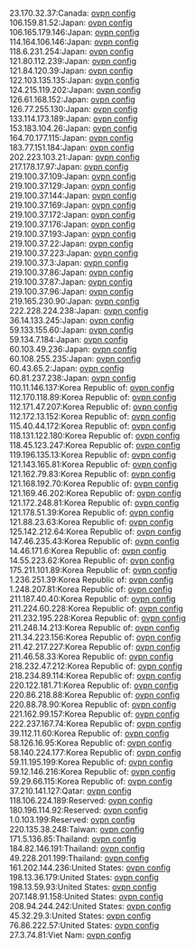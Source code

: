 23.170.32.37:Canada: [ovpn config](vpn/23_170_32_37.ovpn)  
106.159.81.52:Japan: [ovpn config](vpn/106_159_81_52.ovpn)  
106.165.179.146:Japan: [ovpn config](vpn/106_165_179_146.ovpn)  
114.164.106.146:Japan: [ovpn config](vpn/114_164_106_146.ovpn)  
118.6.231.254:Japan: [ovpn config](vpn/118_6_231_254.ovpn)  
121.80.112.239:Japan: [ovpn config](vpn/121_80_112_239.ovpn)  
121.84.120.39:Japan: [ovpn config](vpn/121_84_120_39.ovpn)  
122.103.135.135:Japan: [ovpn config](vpn/122_103_135_135.ovpn)  
124.215.119.202:Japan: [ovpn config](vpn/124_215_119_202.ovpn)  
126.61.168.152:Japan: [ovpn config](vpn/126_61_168_152.ovpn)  
126.77.255.130:Japan: [ovpn config](vpn/126_77_255_130.ovpn)  
133.114.173.189:Japan: [ovpn config](vpn/133_114_173_189.ovpn)  
153.183.104.26:Japan: [ovpn config](vpn/153_183_104_26.ovpn)  
164.70.177.115:Japan: [ovpn config](vpn/164_70_177_115.ovpn)  
183.77.151.184:Japan: [ovpn config](vpn/183_77_151_184.ovpn)  
202.223.103.21:Japan: [ovpn config](vpn/202_223_103_21.ovpn)  
217.178.17.97:Japan: [ovpn config](vpn/217_178_17_97.ovpn)  
219.100.37.109:Japan: [ovpn config](vpn/219_100_37_109.ovpn)  
219.100.37.129:Japan: [ovpn config](vpn/219_100_37_129.ovpn)  
219.100.37.144:Japan: [ovpn config](vpn/219_100_37_144.ovpn)  
219.100.37.169:Japan: [ovpn config](vpn/219_100_37_169.ovpn)  
219.100.37.172:Japan: [ovpn config](vpn/219_100_37_172.ovpn)  
219.100.37.176:Japan: [ovpn config](vpn/219_100_37_176.ovpn)  
219.100.37.193:Japan: [ovpn config](vpn/219_100_37_193.ovpn)  
219.100.37.22:Japan: [ovpn config](vpn/219_100_37_22.ovpn)  
219.100.37.223:Japan: [ovpn config](vpn/219_100_37_223.ovpn)  
219.100.37.3:Japan: [ovpn config](vpn/219_100_37_3.ovpn)  
219.100.37.86:Japan: [ovpn config](vpn/219_100_37_86.ovpn)  
219.100.37.87:Japan: [ovpn config](vpn/219_100_37_87.ovpn)  
219.100.37.96:Japan: [ovpn config](vpn/219_100_37_96.ovpn)  
219.165.230.90:Japan: [ovpn config](vpn/219_165_230_90.ovpn)  
222.228.224.238:Japan: [ovpn config](vpn/222_228_224_238.ovpn)  
36.14.133.245:Japan: [ovpn config](vpn/36_14_133_245.ovpn)  
59.133.155.60:Japan: [ovpn config](vpn/59_133_155_60.ovpn)  
59.134.7.184:Japan: [ovpn config](vpn/59_134_7_184.ovpn)  
60.103.49.236:Japan: [ovpn config](vpn/60_103_49_236.ovpn)  
60.108.255.235:Japan: [ovpn config](vpn/60_108_255_235.ovpn)  
60.43.65.2:Japan: [ovpn config](vpn/60_43_65_2.ovpn)  
60.81.237.238:Japan: [ovpn config](vpn/60_81_237_238.ovpn)  
110.11.146.137:Korea Republic of: [ovpn config](vpn/110_11_146_137.ovpn)  
112.170.118.89:Korea Republic of: [ovpn config](vpn/112_170_118_89.ovpn)  
112.171.47.207:Korea Republic of: [ovpn config](vpn/112_171_47_207.ovpn)  
112.172.13.152:Korea Republic of: [ovpn config](vpn/112_172_13_152.ovpn)  
115.40.44.172:Korea Republic of: [ovpn config](vpn/115_40_44_172.ovpn)  
118.131.122.180:Korea Republic of: [ovpn config](vpn/118_131_122_180.ovpn)  
118.45.123.247:Korea Republic of: [ovpn config](vpn/118_45_123_247.ovpn)  
119.196.135.13:Korea Republic of: [ovpn config](vpn/119_196_135_13.ovpn)  
121.143.165.81:Korea Republic of: [ovpn config](vpn/121_143_165_81.ovpn)  
121.162.79.83:Korea Republic of: [ovpn config](vpn/121_162_79_83.ovpn)  
121.168.192.70:Korea Republic of: [ovpn config](vpn/121_168_192_70.ovpn)  
121.169.46.202:Korea Republic of: [ovpn config](vpn/121_169_46_202.ovpn)  
121.172.248.81:Korea Republic of: [ovpn config](vpn/121_172_248_81.ovpn)  
121.178.51.39:Korea Republic of: [ovpn config](vpn/121_178_51_39.ovpn)  
121.88.23.63:Korea Republic of: [ovpn config](vpn/121_88_23_63.ovpn)  
125.142.212.64:Korea Republic of: [ovpn config](vpn/125_142_212_64.ovpn)  
147.46.235.43:Korea Republic of: [ovpn config](vpn/147_46_235_43.ovpn)  
14.46.171.6:Korea Republic of: [ovpn config](vpn/14_46_171_6.ovpn)  
14.55.223.62:Korea Republic of: [ovpn config](vpn/14_55_223_62.ovpn)  
175.211.101.89:Korea Republic of: [ovpn config](vpn/175_211_101_89.ovpn)  
1.236.251.39:Korea Republic of: [ovpn config](vpn/1_236_251_39.ovpn)  
1.248.207.81:Korea Republic of: [ovpn config](vpn/1_248_207_81.ovpn)  
211.187.40.40:Korea Republic of: [ovpn config](vpn/211_187_40_40.ovpn)  
211.224.60.228:Korea Republic of: [ovpn config](vpn/211_224_60_228.ovpn)  
211.232.195.228:Korea Republic of: [ovpn config](vpn/211_232_195_228.ovpn)  
211.248.14.213:Korea Republic of: [ovpn config](vpn/211_248_14_213.ovpn)  
211.34.223.156:Korea Republic of: [ovpn config](vpn/211_34_223_156.ovpn)  
211.42.217.227:Korea Republic of: [ovpn config](vpn/211_42_217_227.ovpn)  
211.46.58.33:Korea Republic of: [ovpn config](vpn/211_46_58_33.ovpn)  
218.232.47.212:Korea Republic of: [ovpn config](vpn/218_232_47_212.ovpn)  
218.234.89.114:Korea Republic of: [ovpn config](vpn/218_234_89_114.ovpn)  
220.122.181.71:Korea Republic of: [ovpn config](vpn/220_122_181_71.ovpn)  
220.86.218.88:Korea Republic of: [ovpn config](vpn/220_86_218_88.ovpn)  
220.88.78.90:Korea Republic of: [ovpn config](vpn/220_88_78_90.ovpn)  
221.162.99.157:Korea Republic of: [ovpn config](vpn/221_162_99_157.ovpn)  
222.237.167.74:Korea Republic of: [ovpn config](vpn/222_237_167_74.ovpn)  
39.112.11.60:Korea Republic of: [ovpn config](vpn/39_112_11_60.ovpn)  
58.126.16.95:Korea Republic of: [ovpn config](vpn/58_126_16_95.ovpn)  
58.140.224.177:Korea Republic of: [ovpn config](vpn/58_140_224_177.ovpn)  
59.11.195.199:Korea Republic of: [ovpn config](vpn/59_11_195_199.ovpn)  
59.12.146.216:Korea Republic of: [ovpn config](vpn/59_12_146_216.ovpn)  
59.29.66.115:Korea Republic of: [ovpn config](vpn/59_29_66_115.ovpn)  
37.210.141.127:Qatar: [ovpn config](vpn/37_210_141_127.ovpn)  
118.106.224.189:Reserved: [ovpn config](vpn/118_106_224_189.ovpn)  
180.196.114.92:Reserved: [ovpn config](vpn/180_196_114_92.ovpn)  
1.0.103.199:Reserved: [ovpn config](vpn/1_0_103_199.ovpn)  
220.135.38.248:Taiwan: [ovpn config](vpn/220_135_38_248.ovpn)  
171.5.136.85:Thailand: [ovpn config](vpn/171_5_136_85.ovpn)  
184.82.146.191:Thailand: [ovpn config](vpn/184_82_146_191.ovpn)  
49.228.201.199:Thailand: [ovpn config](vpn/49_228_201_199.ovpn)  
161.202.144.236:United States: [ovpn config](vpn/161_202_144_236.ovpn)  
198.13.36.179:United States: [ovpn config](vpn/198_13_36_179.ovpn)  
198.13.59.93:United States: [ovpn config](vpn/198_13_59_93.ovpn)  
207.148.91.158:United States: [ovpn config](vpn/207_148_91_158.ovpn)  
208.94.244.242:United States: [ovpn config](vpn/208_94_244_242.ovpn)  
45.32.29.3:United States: [ovpn config](vpn/45_32_29_3.ovpn)  
76.86.222.57:United States: [ovpn config](vpn/76_86_222_57.ovpn)  
27.3.74.81:Viet Nam: [ovpn config](vpn/27_3_74_81.ovpn)  
